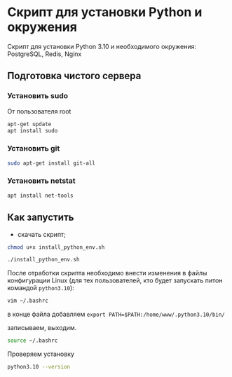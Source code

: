 # Скрипт для установки Python и окружения

Скрипт для установки Python 3.10 и необходимого окружения: PostgreSQL, Redis, Nginx

## Подготовка чистого сервера


### Установить sudo

От пользователя root

```sh
apt-get update
apt install sudo
```
### Установить git
```sh
sudo apt-get install git-all
```

### Установить netstat
```sh
apt install net-tools
```


## Как запустить

- скачать скрипт;
```sh
chmod u+x install_python_env.sh
```

```sh
./install_python_env.sh
```

После отработки скрипта необходимо внести изменения в файлы конфигурации Linux (для тех пользователей, кто будет запускать питон командой ```python3.10```):

```sh
vim ~/.bashrc
```

в конце файла добавляем ```export PATH=$PATH:/home/www/.python3.10/bin/```

записываем, выходим.

```sh
source ~/.bashrc
```

Проверяем установку
```sh
python3.10 --version
```
